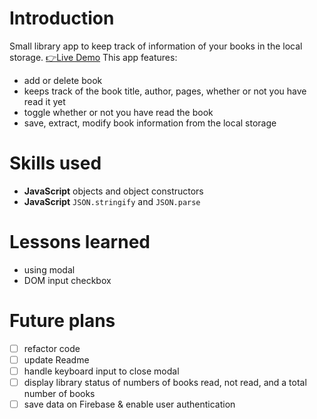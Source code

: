 # Introduction
Small library app to keep track of information of your books in the local storage.
[👉Live Demo]()
This app features: 
- add or delete book
- keeps track of the book title, author, pages, whether or not you have read it yet
- toggle whether or not you have read the book
- save, extract, modify book information from the local storage
# Skills used
- **JavaScript** objects and object constructors
- **JavaScript** ```JSON.stringify``` and ```JSON.parse```
# Lessons learned
- using modal
- DOM input checkbox
# Future plans
- [ ] refactor code
- [ ] update Readme
- [ ] handle keyboard input to close modal
- [ ] display library status of numbers of books read, not read, and a total number of books
- [ ] save data on Firebase & enable user authentication
